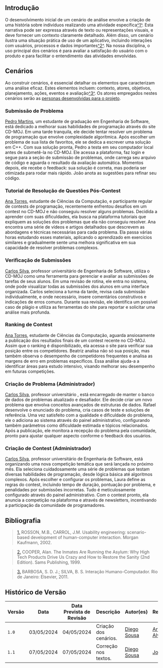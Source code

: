 ## Introdução

O desenvolvimento inicial de um cenário de análise envolve a criação de uma história sobre indivíduos realizando uma atividade específica<a id="anchor_1" href="#REF1">^1^</a>. Esta narrativa pode ser expressa através de texto ou representações visuais, e deve fornecer um contexto claramente detalhado. Além disso, um cenário ilustra uma situação prática de uso de um aplicativo, incluindo interações com usuários, processos e dados importantes<a id="anchor_2" href="#REF2">^2^</a>. Na nossa disciplina, o uso principal dos cenários é para avaliar a satisfação do usuário com o produto e para facilitar o entendimento das atividades envolvidas.

## Cenários

Ao construir cenários, é essencial detalhar os elementos que caracterizam uma análise eficaz. Estes elementos incluem: contexto, atores, objetivos, planejamento, ações, eventos e avaliação<a id="anchor_3" href="#REF3">^3^</a>. Os atores empregados nestes cenários serão as [personas desenvolvidas para o projeto](https://interacao-humano-computador.github.io/2024.1-CD-MOJ/analise-de-requisitos/personas/).

### Submissão de Problema

<a href="https://interacao-humano-computador.github.io/2024.1-CD-MOJ/analise-de-requisitos/personas/#__tabbed_1_2">Pedro Martins</a>, um estudante de graduação em Engenharia de Software, está dedicado a melhorar suas habilidades de programação através do site CD-MOJ. Em uma tarde tranquila, ele decide tentar resolver um problema de programação que envolve complexidade algorítmica. Após escolher um problema de sua lista de favoritos, ele se dedica a escrever uma solução em C++. Com sua solução pronta, Pedro a testa em seu computador local antes de submetê-la no CD-MOJ. Ele acessa a plataforma, faz login e segue para a seção de submissão de problemas, onde carrega seu arquivo de código e aguarda o resultado da avaliação automática. Momentos depois, ele recebe o feedback: sua solução é correta, mas poderia ser otimizada para rodar mais rápido. João anota as sugestões para refinar seu código.

### Tutorial de Resolução de Questões Pós-Contest

<a href="https://interacao-humano-computador.github.io/2024.1-CD-MOJ/analise-de-requisitos/personas/#__tabbed_1_3">Ana Torres</a>, estudante de Ciências da Computação, e participante regular de contests de programação, recentemente enfrentou desafios em um contest no CD-MOJ e não conseguiu resolver alguns problemas. Decidida a aprender com suas dificuldades, ela busca na plataforma tutoriais que expliquem as soluções dos problemas que ela não conseguiu resolver. Ana encontra uma série de vídeos e artigos detalhados que descrevem as abordagens e técnicas necessárias para cada problema. Ela passa várias horas estudando esses materiais, aplicando o aprendizado em exercícios similares e gradualmente sente uma melhora significativa em sua capacidade de resolver problemas complexos.

### Verificação de Submissões

<a href="https://interacao-humano-computador.github.io/2024.1-CD-MOJ/analise-de-requisitos/personas/#__tabbed_1_1">Carlos Silva</a>, professor universitário de Engenharia de Software, utiliza o CD-MOJ como uma ferramenta para gerenciar e avaliar as submissões de tarefas de seus alunos. Em uma revisão de rotina, ele entra no sistema, onde pode visualizar todas as submissões dos alunos em uma interface organizada. Carlos seleciona a turma da tarde, revisa cada submissão individualmente, e onde necessário, insere comentários construtivos e indicações de erros comuns. Durante sua revisão, ele identifica um possível caso de plágio e utiliza as ferramentas do site para reportar e solicitar uma análise mais profunda.

### Ranking de Contest

<a href="https://interacao-humano-computador.github.io/2024.1-CD-MOJ/analise-de-requisitos/personas/#__tabbed_1_3">Ana Torres</a>, estudante de Ciências da Computação, aguarda ansiosamente a publicação dos resultados finais de um contest recente no CD-MOJ. Assim que o ranking é disponibilizado, ela acessa o site para verificar sua posição entre os competidores. Beatriz analisa não só sua posição, mas também observa o desempenho de competidores frequentes e analisa as margens de erro em problemas específicos. Essa análise ajuda-a a identificar áreas para estudo intensivo, visando melhorar seu desempenho em futuras competições.

### Criação de Problema (Administrador)

<a href="https://interacao-humano-computador.github.io/2024.1-CD-MOJ/analise-de-requisitos/personas/#__tabbed_1_1">Carlos Silva</a>, professor universitário , está encarregado de manter o banco de dados de problemas atualizado e desafiador. Ele decide criar um novo problema que envolva conceitos avançados de estruturas de dados. Rafael desenvolve o enunciado do problema, cria casos de teste e soluções de referência. Uma vez satisfeito com a qualidade e dificuldade do problema, ele o adiciona ao sistema através do painel administrativo, configurando também parâmetros como dificuldade estimada e tópicos relacionados. Após a publicação, ele monitora a recepção do problema pela comunidade, pronto para ajustar qualquer aspecto conforme o feedback dos usuários.

### Criação de Contest (Administrador)

<a href="https://interacao-humano-computador.github.io/2024.1-CD-MOJ/analise-de-requisitos/personas/#__tabbed_1_1">Carlos Silva</a>, professor universitário de Engenharia de Software, está organizando uma nova competição temática que será lançada no próximo mês. Ela seleciona cuidadosamente uma série de problemas que testam diversas habilidades de programação, desde lógica básica até algoritmos complexos. Após escolher e configurar os problemas, Laura define as regras do contest, incluindo tempo de duração, pontuação por problema, e penalidades por submissões incorretas. Tudo é meticulosamente configurado através do painel administrativo. Com o contest pronto, ela anuncia a competição na plataforma e através de newsletters, incentivando a participação da comunidade de programadores.

## <a>Bibliografia</a>

> <a id="REF1" href="#anchor_1">1.</a> ROSSON, M.B., CARROL, J.M. Usability engineering: scenario-based development of human-computer interaction. Morgan Kaufmann, 2002.

> <a id="REF2" href="#anchor_2">2.</a> COOPER, Alan. The Inmates Are Running the Asylum: Why High Tech Products Drive Us Crazy and How to Restore the Sanity (2nd Edition). Sams Publishing, 1999.

> <a id="REF3" href="#anchor_3">3.</a> BARBOSA, S. D. J.; SILVA, B. S. Interação Humano-Computador. Rio de Janeiro: Elsevier, 2011.

## <a>Histórico de Versão</a>

| Versão| Data | Data Prevista de Revisão| Descrição  | Autor(es)  | Revisor(es) |
| ------- | ------ | ------ | ------- | -------- | -------- |
| `1.0` | 03/05/2024 | 04/05/2024 | Criação dos cenários. | [Diego Sousa](https://github.com/DiegoSousaLeite) | [Arthur Alves](https://github.com/Arthrok)  |
| `1.1` | 07/05/2024 | 07/05/2024 | Correção nos textos. | [Diego Sousa](https://github.com/DiegoSousaLeite) | [João Artur](https://github.com/joao-artl)  |